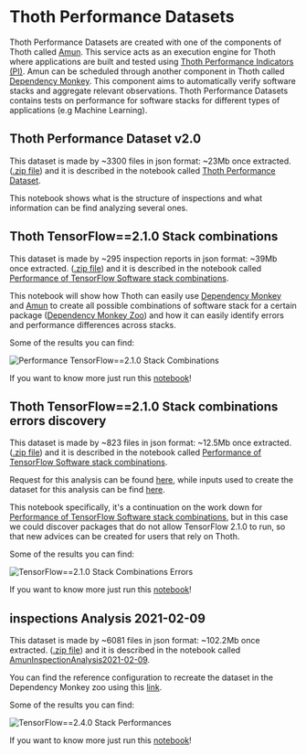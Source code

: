 # Thoth Performance Datasets

Thoth Performance Datasets are created with one of the components of Thoth called [Amun](https://github.com/thoth-station/amun-api).
This service acts as an execution engine for Thoth where applications are built and tested using [Thoth Performance Indicators (PI)](https://github.com/thoth-station/performance).
Amun can be scheduled through another component in Thoth called [Dependency Monkey](https://github.com/thoth-station/adviser/blob/master/docs/source/dependency_monkey.rst).
This component aims to automatically verify software stacks and aggregate relevant observations.
Thoth Performance Datasets contains tests on performance for software stacks for different types of applications (e.g Machine Learning).

## Thoth Performance Dataset v2.0

This dataset is made by ~3300 files in json format: ~23Mb once extracted.
([.zip file](https://github.com/thoth-station/datasets/blob/master/notebooks/thoth-performance-dataset/thoth-performance-dataset-v1.0.zip))
and it is described in the notebook called [Thoth Performance Dataset](https://github.com/thoth-station/datasets/blob/master/notebooks/thoth-performance-dataset/ThothPerformanceDataset.ipynb).

This notebook shows what is the structure of inspections and what information can be find analyzing several ones.

## Thoth TensorFlow==2.1.0 Stack combinations

This dataset is made by ~295 inspection reports in json format: ~39Mb once extracted.
([.zip file](https://github.com/thoth-station/datasets/blob/master/notebooks/thoth-performance-dataset/thoth-performance-dataset-v1.0.zip))
and it is described in the notebook called [Performance of TensorFlow Software stack combinations](https://github.com/thoth-station/datasets/blob/master/notebooks/thoth-performance-dataset/PerformanceTensorFlow2.1.0SoftwareStackCombinations.ipynb).

This notebook will show how Thoth can easily use [Dependency Monkey](https://github.com/thoth-station/adviser/blob/master/docs/source/dependency_monkey.rst)
and [Amun](https://github.com/thoth-station/amun-api) to create all possible combinations of software stack for a certain package
([Dependency Monkey Zoo](https://github.com/thoth-station/dependency-monkey-zoo)) and how it can easily identify errors and performance differences across stacks.

Some of the results you can find:

![Performance TensorFlow==2.1.0 Stack Combinations](https://raw.githubusercontent.com/thoth-station/datasets/master/notebooks/thoth-performance-dataset/images/TF2.1.0Performance2DPlot.png)

If you want to know more just run this [notebook](https://github.com/thoth-station/datasets/blob/master/notebooks/thoth-performance-dataset/PerformanceTensorFlow2.1.0SoftwareStackCombinations.ipynb)!

## Thoth TensorFlow==2.1.0 Stack combinations errors discovery

This dataset is made by ~823 files in json format: ~12.5Mb once extracted.
([.zip file](https://github.com/thoth-station/datasets/blob/master/notebooks/thoth-performance-dataset/thoth-performance-dataset-v1.0.zip))
and it is described in the notebook called [Performance of TensorFlow Software stack combinations](https://github.com/thoth-station/datasets/blob/master/notebooks/thoth-performance-dataset/PerformanceTensorFlow2.1.0SoftwareStackCombinationsErrors.ipynb).

Request for this analysis can be found [here](https://github.com/thoth-station/datasets/issues/16), while inputs used to create the dataset for this analysis can be find [here](https://github.com/thoth-station/dependency-monkey-zoo/tree/master/tensorflow/inspection-2020-09-08.1).

This notebook specifically, it's a continuation on the work down for [Performance of TensorFlow Software stack combinations](https://github.com/thoth-station/datasets/blob/master/notebooks/thoth-performance-dataset/PerformanceTensorFlow2.1.0SoftwareStackCombinations.ipynb), but in this case we could discover packages that do not allow TensorFlow 2.1.0 to run,
so that new advices can be created for users that rely on Thoth.

Some of the results you can find:

![TensorFlow==2.1.0 Stack Combinations Errors](https://raw.githubusercontent.com/thoth-station/datasets/master/notebooks/thoth-performance-dataset/images/TF2.1.0PerformanceSoftwareStackCombinationsErrors.png)

If you want to know more just run this [notebook](https://github.com/thoth-station/datasets/blob/master/notebooks/thoth-performance-dataset/PerformanceTensorFlow2.1.0SoftwareStackCombinationsErrors.ipynb)!

## inspections Analysis 2021-02-09

This dataset is made by ~6081 files in json format: ~102.2Mb once extracted.
([.zip file](https://github.com/thoth-station/datasets/blob/master/notebooks/thoth-performance-dataset/inspectionsAnalysis20210209.zip))
and it is described in the notebook called [AmunInspectionAnalysis2021-02-09](https://github.com/thoth-station/datasets/blob/master/notebooks/thoth-performance-dataset/AmunInspectionAnalysis2021-02-09.ipynb).

You can find the reference configuration to recreate the dataset in the Dependency Monkey zoo using this [link](https://github.com/thoth-station/dependency-monkey-zoo/tree/master/tensorflow/inspection-2021-02-09).

Some of the results you can find:

![TensorFlow==2.4.0 Stack Performances](https://raw.githubusercontent.com/thoth-station/datasets/master/notebooks/thoth-performance-dataset/images/PerformanceTensorFlow2.4.0-2DPlot.png)

If you want to know more just run this [notebook](https://github.com/thoth-station/datasets/blob/master/notebooks/thoth-performance-dataset/AmunInspectionAnalysis2021-02-09.ipynb)!
